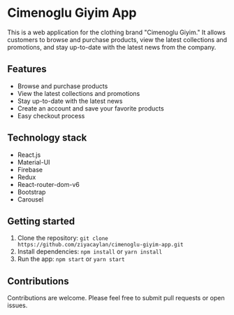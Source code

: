 # Cimenoglu Giyim App

This is a web application for the clothing brand "Cimenoglu Giyim." It allows customers to browse and purchase products, view the latest collections and promotions, and stay up-to-date with the latest news from the company.

## Features

- Browse and purchase products
- View the latest collections and promotions
- Stay up-to-date with the latest news
- Create an account and save your favorite products
- Easy checkout process

## Technology stack

- React.js
- Material-UI
- Firebase
- Redux
- React-router-dom-v6
- Bootstrap
- Carousel

## Getting started

1. Clone the repository: `git clone https://github.com/ziyacaylan/cimenoglu-giyim-app.git`
2. Install dependencies: `npm install` or `yarn install`
3. Run the app: `npm start` or `yarn start`

## Contributions

Contributions are welcome. Please feel free to submit pull requests or open issues.

